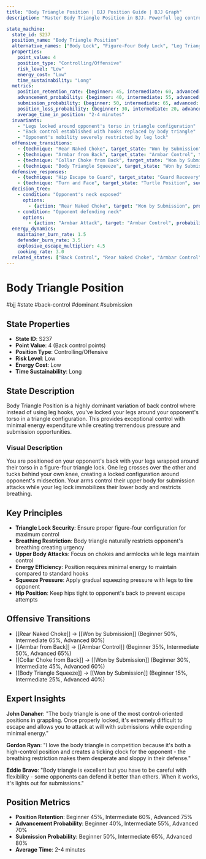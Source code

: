 ```yaml
---
title: "Body Triangle Position | BJJ Position Guide | BJJ Graph"
description: "Master Body Triangle Position in BJJ. Powerful leg control from back control. Success rates: Beginner 45%, Intermediate 60%, Advanced 75%."

state_machine:
  state_id: S237
  position_name: "Body Triangle Position"
  alternative_names: ["Body Lock", "Figure-Four Body Lock", "Leg Triangle"]
  properties:
    point_value: 4
    position_type: "Controlling/Offensive"
    risk_level: "Low"
    energy_cost: "Low"
    time_sustainability: "Long"
  metrics:
    position_retention_rate: {beginner: 45, intermediate: 60, advanced: 75}
    advancement_probability: {beginner: 40, intermediate: 55, advanced: 70}
    submission_probability: {beginner: 50, intermediate: 65, advanced: 80}
    position_loss_probability: {beginner: 30, intermediate: 20, advanced: 10}
    average_time_in_position: "2-4 minutes"
  invariants:
    - "Legs locked around opponent's torso in triangle configuration"
    - "Back control established with hooks replaced by body triangle"
    - "Opponent's mobility severely restricted by leg lock"
  offensive_transitions:
    - {technique: "Rear Naked Choke", target_state: "Won by Submission", transition_id: "T370", success_rate: {beginner: 50, intermediate: 65, advanced: 80}}
    - {technique: "Armbar from Back", target_state: "Armbar Control", transition_id: "T371", success_rate: {beginner: 35, intermediate: 50, advanced: 65}}
    - {technique: "Collar Choke from Back", target_state: "Won by Submission", transition_id: "T372", success_rate: {beginner: 30, intermediate: 45, advanced: 60}}
    - {technique: "Body Triangle Squeeze", target_state: "Won by Submission", transition_id: "T373", success_rate: {beginner: 15, intermediate: 25, advanced: 40}}
  defensive_responses:
    - {technique: "Hip Escape to Guard", target_state: "Guard Recovery", success_rate: 20}
    - {technique: "Turn and Face", target_state: "Turtle Position", success_rate: 25}
  decision_tree:
    - condition: "Opponent's neck exposed"
      options:
        - {action: "Rear Naked Choke", target: "Won by Submission", probability: 65}
    - condition: "Opponent defending neck"
      options:
        - {action: "Armbar Attack", target: "Armbar Control", probability: 50}
  energy_dynamics:
    maintainer_burn_rate: 1.5
    defender_burn_rate: 3.5
    explosive_escape_multiplier: 4.5
    cooking_rate: 3.0
  related_states: ["Back Control", "Rear Naked Choke", "Armbar Control"]
---
```


# Body Triangle Position
#bjj #state #back-control #dominant #submission

## State Properties
- **State ID**: S237
- **Point Value**: 4 (Back control points)
- **Position Type**: Controlling/Offensive
- **Risk Level**: Low
- **Energy Cost**: Low
- **Time Sustainability**: Long

## State Description
Body Triangle Position is a highly dominant variation of back control where instead of using leg hooks, you've locked your legs around your opponent's torso in a triangle configuration. This provides exceptional control with minimal energy expenditure while creating tremendous pressure and submission opportunities.

### Visual Description
You are positioned on your opponent's back with your legs wrapped around their torso in a figure-four triangle lock. One leg crosses over the other and tucks behind your own knee, creating a locked configuration around opponent's midsection. Your arms control their upper body for submission attacks while your leg lock immobilizes their lower body and restricts breathing.

## Key Principles
- **Triangle Lock Security**: Ensure proper figure-four configuration for maximum control
- **Breathing Restriction**: Body triangle naturally restricts opponent's breathing creating urgency
- **Upper Body Attacks**: Focus on chokes and armlocks while legs maintain control
- **Energy Efficiency**: Position requires minimal energy to maintain compared to standard hooks
- **Squeeze Pressure**: Apply gradual squeezing pressure with legs to tire opponent
- **Hip Position**: Keep hips tight to opponent's back to prevent escape attempts

## Offensive Transitions
- [[Rear Naked Choke]] → [[Won by Submission]] (Beginner 50%, Intermediate 65%, Advanced 80%)
- [[Armbar from Back]] → [[Armbar Control]] (Beginner 35%, Intermediate 50%, Advanced 65%)
- [[Collar Choke from Back]] → [[Won by Submission]] (Beginner 30%, Intermediate 45%, Advanced 60%)
- [[Body Triangle Squeeze]] → [[Won by Submission]] (Beginner 15%, Intermediate 25%, Advanced 40%)

## Expert Insights
**John Danaher**: "The body triangle is one of the most control-oriented positions in grappling. Once properly locked, it's extremely difficult to escape and allows you to attack at will with submissions while expending minimal energy."

**Gordon Ryan**: "I love the body triangle in competition because it's both a high-control position and creates a ticking clock for the opponent - the breathing restriction makes them desperate and sloppy in their defense."

**Eddie Bravo**: "Body triangle is excellent but you have to be careful with flexibility - some opponents can defend it better than others. When it works, it's lights out for submissions."

## Position Metrics
- **Position Retention**: Beginner 45%, Intermediate 60%, Advanced 75%
- **Advancement Probability**: Beginner 40%, Intermediate 55%, Advanced 70%
- **Submission Probability**: Beginner 50%, Intermediate 65%, Advanced 80%
- **Average Time**: 2-4 minutes
